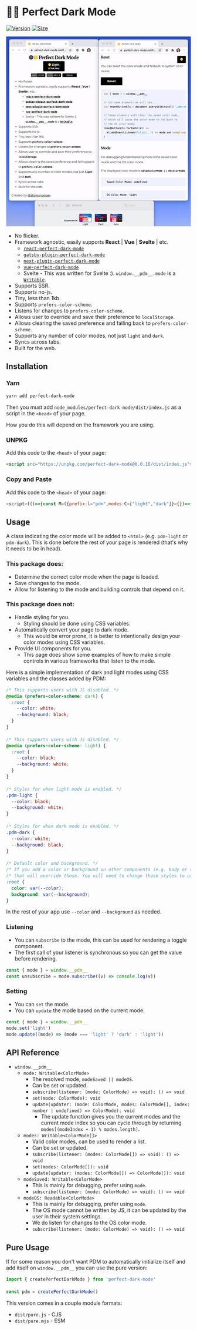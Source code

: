 # 🌚🌝 Perfect Dark Mode

[![Version][version-badge]][package]
[![Size][size-badge]][size]

[package]: https://www.npmjs.com/package/perfect-dark-mode
[version-badge]: https://img.shields.io/npm/v/perfect-dark-mode.svg
[size]: https://bundlephobia.com/result?p=perfect-dark-mode
[size-badge]: https://img.shields.io/bundlephobia/minzip/perfect-dark-mode?label=size

![Perfect Dark Mode](perfect-dark-mode.gif)

- No flicker.
- Framework agnostic, easily supports **React** | **Vue** | **Svelte** | etc.
  - [`react-perfect-dark-mode`][react-perfect-dark-mode]
  - [`gatsby-plugin-perfect-dark-mode`][gatsby-plugin-perfect-dark-mode]
  - [`next-plugin-perfect-dark-mode`][next-plugin-perfect-dark-mode]
  - [`vue-perfect-dark-mode`][vue-perfect-dark-mode]
  - Svelte - This was written for Svelte :). `window.__pdm__.mode` is a [`Writable`](https://svelte.dev/docs#writable).
- Supports SSR.
- Supports no-js.
- Tiny, less than 1kb.
- Supports `prefers-color-scheme`.
- Listens for changes to `prefers-color-scheme`.
- Allows user to override and save their preference to `localStorage`.
- Allows clearing the saved preference and falling back to `prefers-color-scheme`.
- Supports any number of color modes, not just `light` and `dark`.
- Syncs across tabs.
- Built for the web.

[react-perfect-dark-mode]: https://github.com/DylanVann/perfect-dark-mode/tree/main/packages/react-perfect-dark-mode
[gatsby-plugin-perfect-dark-mode]: https://github.com/DylanVann/perfect-dark-mode/tree/main/packages/gatsby-plugin-perfect-dark-mode
[next-plugin-perfect-dark-mode]: https://github.com/DylanVann/perfect-dark-mode/tree/main/packages/next-plugin-perfect-dark-mode
[vue-perfect-dark-mode]: https://github.com/DylanVann/perfect-dark-mode/tree/main/packages/vue-perfect-dark-mode

## Installation

### Yarn

```bash
yarn add perfect-dark-mode
```

Then you must add `node_modules/perfect-dark-mode/dist/index.js` as a script in the `<head>` of your page.

How you do this will depend on the framework you are using.

### UNPKG

Add this code to the `<head>` of your page:

```html
<script src="https://unpkg.com/perfect-dark-mode@0.0.16/dist/index.js"></script>
```

### Copy and Paste

Add this code to the `<head>` of your page:

```js
<script>(()=>{const M=({prefix:l="pdm",modes:C=["light","dark"]}={})=>{const i=l,u=window.localStorage;let s=C;const h=(()=>{const r=new Set,d=e=>{s=e,r.forEach(a=>a(e))};return{subscribe(e){return e(s),r.add(e),()=>r.delete(e)},set:d,update(e){d(e(s))}}})(),f=(()=>{const r=new Set,d=matchMedia("(prefers-color-scheme: dark)");let e;const a=({matches:t})=>{const n=t?"dark":"light";e=n,r.forEach(o=>o(n))};return d.addEventListener?d.addEventListener("change",a):d.addListener(a),a(d),{subscribe(t){return t(e),r.add(t),()=>r.delete(t)}}})(),c=(()=>{const r=o=>o?s.includes(o)?o:s[0]:void 0,d=new Set;let e;const a=o=>{if(o===e)return;o!==void 0?u.setItem(i,o):u.removeItem(i),d.forEach(g=>g(o)),e=o},t=u.getItem(i),n=r(t);return e=n,window.addEventListener("storage",o=>o.key===i&&a(o.newValue||void 0)),{subscribe(o){return o(n),d.add(o),()=>d.delete(o)},set:a,update(o){a(o(e))}}})(),m=(()=>{let r,d,e;const a=new Set;return c.subscribe(t=>{r=t;const n=r||d;n!==e&&(e=n,a.forEach(o=>o(e)))}),f.subscribe(t=>{d=t;const n=r||d;n!==e&&(e=n,a.forEach(o=>o(e)))}),{subscribe(t){return a.add(t),t(e),()=>a.delete(t)},set:c.set,update(t){const n=s.indexOf(e)||0;c.set(t(e,s,n))}}})(),b=document.documentElement.classList;let p;return m.subscribe(r=>{p&&b.remove(`${l}-${p}`),r&&b.add(`${l}-${r}`),p=r}),b.add(l),{mode:m,modes:h,modeOS:f,modeSaved:c}};window.__pdm__=M({modes:document.documentElement.dataset.pdm?.split(" ")});})();</script>
```

## Usage

A class indicating the color mode will be added to `<html>` (e.g. `pdm-light` or `pdm-dark`).
This is done before the rest of your page is rendered (that's why it needs to be in head).

### This package does:

- Determine the correct color mode when the page is loaded.
- Save changes to the mode.
- Allow for listening to the mode and building controls that depend on it.

### This package does not:

- Handle styling for you.
  - Styling should be done using CSS variables.
- Automatically convert your page to dark mode.
  - This would be error prone, it is better to intentionally design your color modes using CSS variables.
- Provide UI components for you.
  - This page does show some examples of how to make simple controls in various frameworks that listen to the mode.

Here is a simple implementation of dark and light modes using CSS variables and the classes added by PDM:

```css
/* This supports users with JS disabled. */
@media (prefers-color-scheme: dark) {
  :root {
    --color: white;
    --background: black;
  }
}

/* This supports users with JS disabled. */
@media (prefers-color-scheme: light) {
  :root {
    --color: black;
    --background: white;
  }
}

/* Styles for when light mode is enabled. */
.pdm-light {
  --color: black;
  --background: white;
}

/* Styles for when dark mode is enabled. */
.pdm-dark {
  --color: white;
  --background: black;
}

/* Default color and background. */
/* If you add a color or background on other components (e.g. body or some custom Button) */
/* that will override these. You will need to change those styles to use these CSS variables. */
:root {
  color: var(--color);
  background: var(--background);
}
```

In the rest of your app use `--color` and `--background` as needed.

### Listening

- You can `subscribe` to the mode, this can be used for rendering a toggle component.
- The first call of your listener is synchronous so you can get the value before rendering.

```js
const { mode } = window.__pdm__
const unsubscribe = mode.subscribe((v) => console.log(v))
```

### Setting

- You can `set` the mode.
- You can `update` the mode based on the current mode.

```js
const { mode } = window.__pdm__
mode.set('light')
mode.update((mode) => (mode === 'light' ? 'dark' : 'light'))
```

## API Reference

- `window.__pdm__`
  - `mode: Writable<ColorMode>`
    - The resolved mode, `modeSaved || modeOS`.
    - Can be set or updated.
    - `subscribe(listener: (mode: ColorMode) => void): () => void`
    - `set(mode: ColorMode): void`
    - `update(updater: (mode: ColorMode, modes: ColorMode[], index: number | undefined) => ColorMode): void`
      - The update function gives you the current modes and the current mode index so you can cycle
        through by returning `modes[(modeIndex + 1) % modes.length]`.
  - `modes: Writable<ColorMode[]>`
    - Valid color modes, can be used to render a list.
    - Can be set or updated.
    - `subscribe(listener: (modes: ColorMode[]) => void): () => void`
    - `set(modes: ColorMode[]): void`
    - `update(updater: (modes: ColorMode[]) => ColorMode[]): void`
  - `modeSaved: Writable<ColorMode>`
    - This is mainly for debugging, prefer using `mode`.
    - `subscribe(listener: (mode: ColorMode) => void): () => void`
  - `modeOS: Readable<ColorMode>`
    - This is mainly for debugging, prefer using `mode`.
    - The OS mode cannot be written by JS, it can
      be updated by the user in their system settings.
    - We do listen for changes to the OS color mode.
    - `subscribe(listener: (mode: ColorMode) => void): () => void`

## Pure Usage

If for some reason you don't want PDM to automatically initialize itself and add itself on `window.__pdm__` you can use the pure version:

```js
import { createPerfectDarkMode } from 'perfect-dark-mode'

const pdm = createPerfectDarkMode()
```

This version comes in a couple module formats:

- `dist/pure.js` - CJS
- `dist/pure.mjs` - ESM


